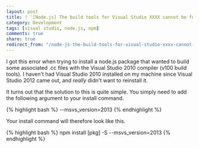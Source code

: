 ```yaml
---
layout: post
title: ! '[Node.js] The build tools for Visual Studio XXXX cannot be found'
category: Development
tags: [visual studio, node.js, npm]
comments: true
share: true
redirect_from: "/node-js-the-build-tools-for-visual-studio-xxxx-cannot-be-found/"
---
```

I got this error when trying to install a node.js package that wanted to build some associated .cc files with the Visual Studio 2010 compiler (v100 build tools). I haven't had Visual Studio 2010 installed on my machine since Visual Studio 2012 came out, and *really* didn't want to reinstall it.

It turns out that the solution to this is quite simple. You simply need to add the following argument to your install command.

{% highlight bash %}
--msvs_version=2013
{% endhighlight %}

Your install command will therefore look like this.

{% highlight bash %}
npm install [pkg] -S --msvs_version=2013
{% endhighlight %}

